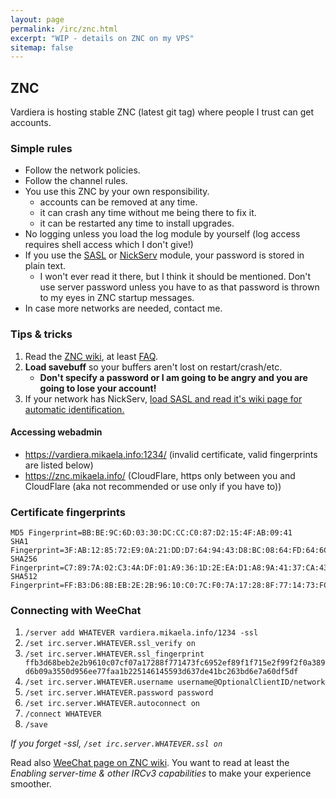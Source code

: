 ```yaml
---
layout: page
permalink: /irc/znc.html
excerpt: "WIP - details on ZNC on my VPS"
sitemap: false
---
```


## ZNC

Vardiera is hosting stable ZNC (latest git tag) where people I trust can
get accounts.

### Simple rules

* Follow the network policies.
* Follow the channel rules.
* You use this ZNC by your own responsibility.
    * accounts can be removed at any time.
    * it can crash any time without me being there to fix it.
    * it can be restarted any time to install upgrades.
* No logging unless you load the log module by yourself (log access
  requires shell access which I don't give!)
* If you use the [SASL](http://wiki.znc.in/sasl) or
  [NickServ](http://wiki.znc.in/nickserv) module, your password is stored
  in plain text.
    * I won't ever read it there, but I think it should be mentioned. Don't
      use server password unless you have to as that password is thrown
      to my eyes in ZNC startup messages.
* In case more networks are needed, contact me.

### Tips & tricks

1. Read the [ZNC wiki], at least [FAQ].
2. **Load savebuff** so your buffers aren't lost on restart/crash/etc.
    * **Don't specify a password or I am going to be angry and you are
        going to lose your account!**
3. If your network has NickServ, [load SASL and read it's wiki page for automatic identification.](http://wiki.znc.in/sasl)

[ZNC wiki]:http://wiki.znc.in/
[FAQ]:http://wiki.znc.in/FAQ

#### Accessing webadmin

 * https://vardiera.mikaela.info:1234/ (invalid certificate, valid
   fingerprints are listed below)
 * https://znc.mikaela.info/ (CloudFlare, https only between you and
   CloudFlare (aka not recommended or use only if you have to))

### Certificate fingerprints

```
MD5 Fingerprint=BB:BE:9C:6D:03:30:DC:CC:C0:87:D2:15:4F:AB:09:41
SHA1 Fingerprint=3F:AB:12:85:72:E9:0A:21:DD:D7:64:94:43:D8:BC:08:64:FD:64:6C
SHA256 Fingerprint=C7:89:7A:02:C3:4A:DF:01:A9:36:1D:2E:EA:D1:A8:9A:41:37:CA:43:EB:F4:60:4D:85:EB:3E:48:35:E3:FC:4B
SHA512 Fingerprint=FF:B3:D6:8B:EB:2E:2B:96:10:C0:7C:F0:7A:17:28:8F:77:14:73:FC:69:52:EF:89:F1:F7:15:E2:F9:9F:2F:0A:38:9D:6B:09:A3:55:0D:95:6E:E7:7F:AA:1B:22:51:46:14:55:93:D6:37:DE:41:BC:26:3B:D6:E7:A6:0D:F5:DF
```

### Connecting with WeeChat

1. `/server add WHATEVER vardiera.mikaela.info/1234 -ssl`
2. `/set irc.server.WHATEVER.ssl_verify on`
3. `/set irc.server.WHATEVER.ssl_fingerprint ffb3d68beb2e2b9610c07cf07a17288f771473fc6952ef89f1f715e2f99f2f0a389d6b09a3550d956ee77faa1b225146145593d637de41bc263bd6e7a60df5df`
4. `/set irc.server.WHATEVER.username username@OptionalClientID/network`
5. `/set irc.server.WHATEVER.password password`
6. `/set irc.server.WHATEVER.autoconnect on`
7. `/connect WHATEVER`
8. `/save`

*If you forget -ssl, `/set irc.server.WHATEVER.ssl on`*

Read also [WeeChat page on ZNC wiki](http://wiki.znc.in/WeeChat). You want
to read at least the *Enabling server-time & other IRCv3 capabilities* to
make your experience smoother.

